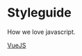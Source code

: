 # Styleguide
How we love javascript.

[VueJS](https://github.com/next-time/javascript/blob/master/VUEJS.md)
